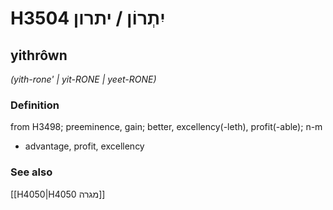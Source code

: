 # H3504 יִתְרוֹן / יתרון

## yithrôwn

_(yith-rone' | yit-RONE | yeet-RONE)_

### Definition

from H3498; preeminence, gain; better, excellency(-leth), profit(-able); n-m

- advantage, profit, excellency

### See also

[[H4050|H4050 מגרה]]
